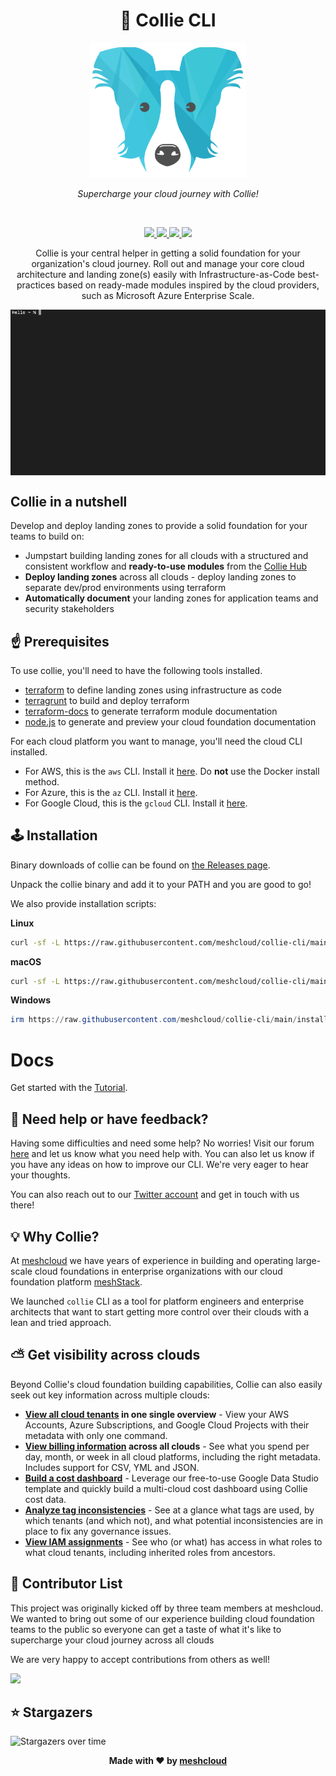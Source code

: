 <h1 align="center">🐶 Collie CLI</h1>

<p align="center">
  <img src="/.github/collie-logo-blue.png" width="250">
</p>

<p align="center">
  <i>Supercharge your cloud journey with Collie!</i>
</p>

<br>

<p align="center">
  <a href="https://github.com/meshcloud/collie-cli/actions/workflows/build.yml">
    <img src="https://github.com/meshcloud/collie-cli/actions/workflows/build.yml/badge.svg">
  </a>
  <a href="https://github.com/meshcloud/collie-cli/graphs/contributors">
    <img src="https://img.shields.io/badge/maintained-true-green">
  </a>
  <a href="https://github.com/meshcloud/collie-cli/blob/develop/LICENSE">
    <img src="https://img.shields.io/github/license/meshcloud/collie-cli">
  </a>
  <a href="https://github.com/meshcloud/collie-cli/releases">
    <img src="https://img.shields.io/github/v/release/meshcloud/collie-cli?sort=semver">
  </a>
</p>

<p align="center">
    Collie is your central helper in getting a solid foundation for your organization's
    cloud journey. Roll out and manage your core cloud architecture and landing zone(s)
    easily with Infrastructure-as-Code best-practices based on ready-made modules
    inspired by the cloud providers, such as Microsoft Azure Enterprise Scale.
</p>

<img align="center" src="/.github/collie-demo.gif">

## Collie in a nutshell

Develop and deploy landing zones to provide a solid foundation for your teams to
build on:

- Jumpstart building landing zones for all clouds with a structured and
  consistent workflow and **ready-to-use modules** from the [Collie Hub](https://github.com/meshcloud/collie-hub)
- **Deploy landing zones** across all clouds - deploy landing zones to separate
  dev/prod environments using terraform
- **Automatically document** your landing zones for application teams and security stakeholders

## ☝️ Prerequisites<a name="prerequisites"></a>

To use collie, you'll need to have the following tools installed.

- [terraform](https://www.terraform.io/downloads) to define landing zones using
  infrastructure as code
- [terragrunt](https://terragrunt.gruntwork.io/docs/getting-started/install/) to
  build and deploy terraform
- [terraform-docs](https://github.com/terraform-docs/terraform-docs/#installation)
  to generate terraform module documentation
- [node.js](https://nodejs.org/en/) to generate and preview your cloud foundation documentation

For each cloud platform you want to manage, you'll need the cloud CLI
installed.

- For AWS, this is the `aws` CLI. Install it
  [here](https://docs.aws.amazon.com/cli/latest/userguide/install-cliv2.html).
  Do **not** use the Docker install method.
- For Azure, this is the `az` CLI. Install it
  [here](https://docs.microsoft.com/en-us/cli/azure/install-azure-cli).
- For Google Cloud, this is the `gcloud` CLI. Install it
  [here](https://cloud.google.com/sdk/docs/quickstart).

## 🕹 Installation

Binary downloads of collie can be found on [the Releases page](https://github.com/meshcloud/collie-cli/releases).

Unpack the collie binary and add it to your PATH and you are good to go!

We also provide installation scripts:

**Linux**

```sh
curl -sf -L https://raw.githubusercontent.com/meshcloud/collie-cli/main/install.sh | sudo bash
```

**macOS**

```sh
curl -sf -L https://raw.githubusercontent.com/meshcloud/collie-cli/main/install.sh | sh
```

**Windows**

```powershell
irm https://raw.githubusercontent.com/meshcloud/collie-cli/main/install.ps1 | iex
```

# Docs

Get started with the [Tutorial](https://collie.cloudfoundation.org/tutorial/).

## 👋 Need help or have feedback?

Having some difficulties and need some help? No worries! Visit our forum
[here](https://github.com/meshcloud/collie-cli/discussions) and let us know what
you need help with. You can also let us know if you have any ideas on how to
improve our CLI. We're very eager to hear your thoughts.

You can also reach out to our [Twitter account](https://twitter.com/meshstack)
and get in touch with us there!

## 💡 Why Collie?

At [meshcloud](https://meshcloud.io/) we have years of experience in building
and operating large-scale cloud foundations in enterprise organizations
with our cloud foundation platform [meshStack](https://meshcloud.io/en/product).

We launched `collie` CLI as a tool for platform engineers and enterprise
architects that want to start getting more control over their clouds with a lean
and tried approach.

## ⛅️ Get visibility across clouds

Beyond Collie's cloud foundation building capabilities, Collie can also easily seek out key information
across multiple clouds:

- **[View all cloud tenants](https://github.com/meshcloud/collie-cli/wiki#listing-tenants)
  in one single overview** - View your AWS Accounts, Azure Subscriptions, and
  Google Cloud Projects with their metadata with only one command.
- **[View billing information](https://github.com/meshcloud/collie-cli/wiki#listing-costs-per-tenant)
  across all clouds** - See what you spend per day, month, or week in all cloud
  platforms, including the right metadata. Includes support for CSV, YML and
  JSON.
- **[Build a cost dashboard](https://www.meshcloud.io/2021/09/06/open-source-cloud-cost-dashboard-in-under-10-minutes/)** -
  Leverage our free-to-use Google Data Studio template and quickly build a
  multi-cloud cost dashboard using Collie cost data.
- **[Analyze tag inconsistencies](https://github.com/meshcloud/collie-cli/wiki#identifying-inconsistencies-in-the-use-of-tags)** -
  See at a glance what tags are used, by which tenants (and which not), and what
  potential inconsistencies are in place to fix any governance issues.
- **[View IAM assignments](https://github.com/meshcloud/collie-cli/wiki#listing-iam-setup-per-tenant)** -
  See who (or what) has access in what roles to what cloud tenants, including
  inherited roles from ancestors.

## 🙋‍ Contributor List

This project was originally kicked off by three team members at meshcloud. We
wanted to bring out some of our experience building cloud foundation teams to
the public so everyone can get a taste of what it's like to supercharge your
cloud journey across all clouds

We are very happy to accept contributions from others as well!

<a href="https://github.com/meshcloud/collie-cli/graphs/contributors">
  <img src="https://contrib.rocks/image?repo=meshcloud/collie-cli" />
</a>

## ⭐️ Stargazers

<img src="https://starchart.cc/meshcloud/collie-cli.svg" alt="Stargazers over time" style="max-width: 100%">

<p align="center"><b>Made with ❤️ by <a href="https://meshcloud.io/?ref=gh-collie">meshcloud</a></b></p>
